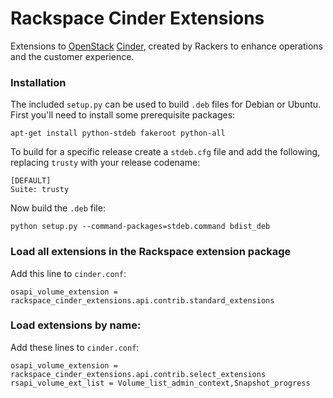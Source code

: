 # Rackspace Cinder Extensions

Extensions to [OpenStack](http://www.openstack.org/) [Cinder](https://github.com/openstack/cinder),
created by Rackers to enhance operations and the customer experience.

### Installation

The included `setup.py` can be used to build `.deb` files for Debian or Ubuntu.
First you'll need to install some prerequisite packages:

    apt-get install python-stdeb fakeroot python-all

To build for a specific release create a `stdeb.cfg` file and add the following,
replacing `trusty` with your release codename:

    [DEFAULT]
    Suite: trusty

Now build the `.deb` file:

    python setup.py --command-packages=stdeb.command bdist_deb

### Load all extensions in the Rackspace extension package

Add this line to `cinder.conf`:

    osapi_volume_extension = rackspace_cinder_extensions.api.contrib.standard_extensions

### Load extensions by name:

Add these lines to `cinder.conf`:

    osapi_volume_extension = rackspace_cinder_extensions.api.contrib.select_extensions
    rsapi_volume_ext_list = Volume_list_admin_context,Snapshot_progress
